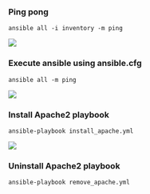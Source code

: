 ### Ping pong
```ansible all -i inventory -m ping```

![](screenshots/ping.png)

### Execute ansible using ansible.cfg
```ansible all -m ping```

![](screenshots/using-ansible.cfg.png)

### Install Apache2 playbook
```ansible-playbook install_apache.yml```

![](screenshots/apache2-playbook.png)

### Uninstall Apache2 playbook
```ansible-playbook remove_apache.yml```

